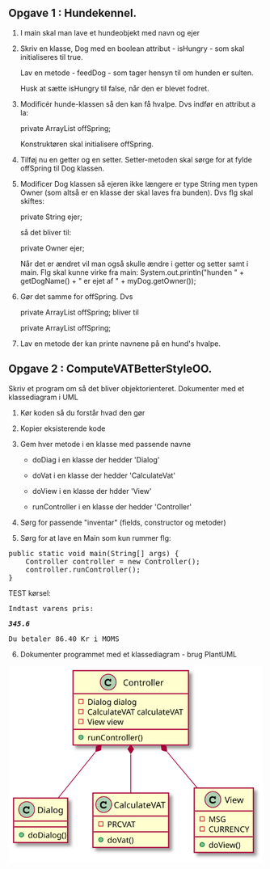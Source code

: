 ## Opgave 1 : Hundekennel.
1) I main skal man lave et hundeobjekt med navn og ejer
2) Skriv en klasse, Dog med en boolean attribut - isHungry - som skal initialiseres til true.
   
   Lav en metode - feedDog - som tager hensyn til om hunden er sulten.
   
   Husk at sætte isHungry til false, når den er blevet fodret.
3) Modificér hunde-klassen så den kan få hvalpe. Dvs indfør en attribut a la:
   
   private ArrayList<String> offSpring;
   
   Konstruktøren skal initialisere offSpring.
4) Tilføj nu en getter og en setter. Setter-metoden skal sørge for at fylde
   offSpring til Dog klassen.
5) Modificer  Dog klassen så ejeren ikke længere er type String men typen Owner
   (som altså er en klasse der skal laves fra bunden). Dvs flg skal skiftes:
   
   private String ejer;
   
   så det bliver til:
   
   private Owner ejer;
   
   Når det er ændret vil man også skulle ændre i getter og setter samt i main.
   Flg skal kunne virke fra main:
   System.out.println("hunden " + getDogName() + " er ejet af " + myDog.getOwner());
6) Gør det samme for offSpring. Dvs
   
   private ArrayList<String> offSpring; bliver til
   
   private ArrayList <Dog> offSpring;
7) Lav en metode der kan printe navnene på en hund's hvalpe.
## Opgave 2 : ComputeVATBetterStyleOO.
Skriv et program om så det bliver objektorienteret. Dokumenter med et klassediagram i UML
1) Kør koden så du forstår hvad den gør
2) Kopier eksisterende kode
3) Gem hver metode i en klasse med passende navne
   
   - doDiag i en klasse der hedder 'Dialog'
   
   - doVat i en klasse der hedder 'CalculateVat'
   
   - doView i en klasse der hdder 'View'
   
   - runController i en klasse der hedder 'Controller'
4) Sørg for passende "inventar" (fields, constructor og metoder)
5) Sørg for at lave en Main som kun rummer flg:

<pre>
public static void main(String[] args) {
    Controller controller = new Controller();
    controller.runController();
}
</pre>
TEST kørsel:

<samp>

Indtast varens pris:

***345.6***

Du betaler 86.40 Kr i MOMS

</samp>

6) Dokumenter programmet med et klassediagram - brug PlantUML

![Klasse diagram](./src/Task2/klassediagram.svg)